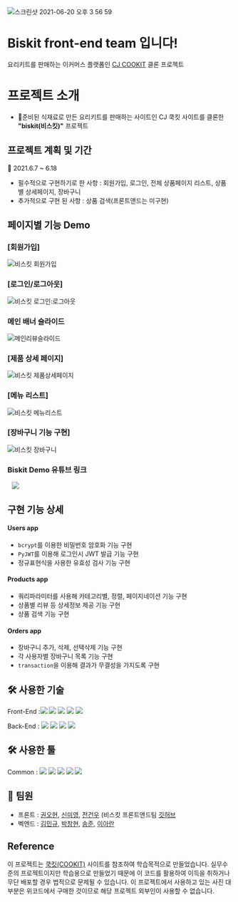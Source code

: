![스크린샷 2021-06-20 오후 3 56 59](https://user-images.githubusercontent.com/73716178/122665086-3a8b0180-d1e0-11eb-8ac0-064b0fcfa6ab.png)

# Biskit front-end team 입니다!
요리키트를 판매하는 이커머스 플랫폼인  [CJ COOKIT](https://www.cjcookit.com/pc/main) 클론 프로젝트

# 프로젝트 소개
- 📢준비된 식재료로 만든 요리키트를 판매하는 사이트인 CJ 쿡킷 사이트를 클론한 **"biskit(비스킷)"** 프로젝트

## 프로젝트 계획 및 기간
📆 2021.6.7 ~ 6.18
- 필수적으로 구현하기로 한 사항 : 회원가입, 로그인, 전체 상품페이지 리스트, 상품별 상세페이지, 장바구니
- 추가적으로 구현 된 사항 : 상품 검색(프론트앤드는 미구현)

## 페이지별 기능 Demo
### [회원가입]
![비스킷 회원가입](https://user-images.githubusercontent.com/73716178/122664662-bfc0e700-d1dd-11eb-90c0-1488e700f75d.gif)
### [로그인/로그아웃]
![비스킷 로그인:로그아웃](https://user-images.githubusercontent.com/73716178/122664543-17128780-d1dd-11eb-8b9d-5ab11fa72bec.gif)
### 메인 배너 슬라이드
![메인리뷰슬라이드](https://user-images.githubusercontent.com/73716178/122664644-9c963780-d1dd-11eb-8caa-6855bd334c8b.gif)
### [제품 상세 페이지]
![비스킷 제품상세페이지](https://user-images.githubusercontent.com/73716178/122664656-af107100-d1dd-11eb-8997-97fb06401656.gif)
### [메뉴 리스트]
![비스킷 메뉴리스트](https://user-images.githubusercontent.com/73716178/122664658-b46dbb80-d1dd-11eb-966e-baadd6be4c96.gif)
### [장바구니 기능 구현]
![비스킷 장바구니](https://user-images.githubusercontent.com/73716178/122664783-61e0cf00-d1de-11eb-8fbc-4491bee09b18.gif)

### Biskit Demo 유튜브 링크
<a href="https://www.youtube.com/watch?v=SE_5vtrBrsg">
    <img src="http://img.shields.io/badge/-YouTube-FF0000?style=flat&logo=YouTube&link=https://https://www.youtube.com/watch?v=SE_5vtrBrsg/"
        style="height : auto; margin-left : 10px; margin-right : 10px;"/>
</a>

## 구현 기능 상세

#### Users app

- `bcrypt`를 이용한 비밀번호 암호화 기능 구현
- `PyJWT`를 이용해 로그인시 JWT 발급 기능 구현
- 정규표현식을 사용한 유효성 검사 기능 구현

#### Products app
- 쿼리파라미터를 사용해 카테고리별, 정렬, 페이지네이션 기능 구현
- 상품별 리뷰 등 상세정보 제공 기능 구현
- 상품 검색 기능 구현

#### Orders app
- 장바구니 추가, 삭제, 선택삭제 기능 구현
- 각 사용자별 장바구니 목록 기능 구현
- `transaction`을 이용해 결과가 무결성을 가지도록 구현

## 🛠 사용한 기술

Front-End :<img src="https://img.shields.io/badge/HTML5-E34F26?style=flat-square&logo=HTML5&logoColor=white"/></a> <img src="https://img.shields.io/badge/React-61DAFB?style=flat-square&logo=React&logoColor=white"/></a> <img src="https://img.shields.io/badge/React_Router-CA4245?style=flat-square&logo=ReactRouter&logoColor=white"/></a> <img src="https://img.shields.io/badge/SCSS-CC6699?style=flat-square&logo=SASS&logoColor=white"/></a> <img src="https://img.shields.io/badge/JavaScript-F7DF1E?style=flat-square&logo=JavaScript&logoColor=white"/></a>

Back-End : <img src="https://img.shields.io/badge/Python-3776AB?style=flat-square&logo=Python&logoColor=white"/></a> <img src="https://img.shields.io/badge/Django-092E20?style=flat-square&logo=Django&logoColor=white"/></a> <img src="https://img.shields.io/badge/MySQL-4479A1?style=flat-square&logo=MySQL&logoColor=white"/></a> <img src="https://img.shields.io/badge/JWT-000000?style=flat-square&logo=JSONWebTokens&logoColor=white"/></a>

## 🛠 사용한 툴

Common : <img src="https://img.shields.io/badge/Slack-4A154B?style=flat-square&logo=Slack&logoColor=white"/></a> <img src="https://img.shields.io/badge/Trello-0052CC?style=flat-square&logo=Trello&logoColor=white"/></a> <img src="https://img.shields.io/badge/GitHub-181717?style=flat-square&logo=GitHub&logoColor=white"/></a> <img src="https://img.shields.io/badge/Git-F05032?style=flat-square&logo=Git&logoColor=white"/></a> <img src="https://img.shields.io/badge/PostMan-FF6C37?style=flat-square&logo=PostMan&logoColor=white"/></a>

## 👥 팀원

- 프론트 : [권오현](https://github.com/im667), [신미영](https://github.com/smy0102), [전건우](https://github.com/fghjjkl32) (비스킷 프론트앤드팀 [깃허브](https://github.com/wecode-bootcamp-korea/21-1st-Biskit-frontend)
- 벡엔드 : [김민규](https://github.com/SkyStar-K), [박창현](https://github.com/chp9419), [송준](https://github.com/riassuc), [이아란](https://github.com/araaaaan)
 

## Reference
이 프로젝트는 [쿡킷(COOKIT)](https://www.cjcookit.com/pc/main) 사이트를 참조하여 학습목적으로 만들었습니다.
실무수준의 프로젝트이지만 학습용으로 만들었기 때문에 이 코드를 활용하여 이득을 취하거나 무단 배포할 경우 법적으로 문제될 수 있습니다.
이 프로젝트에서 사용하고 있는 사진 대부분은 위코드에서 구매한 것이므로 해당 프로젝트 외부인이 사용할 수 없습니다.
